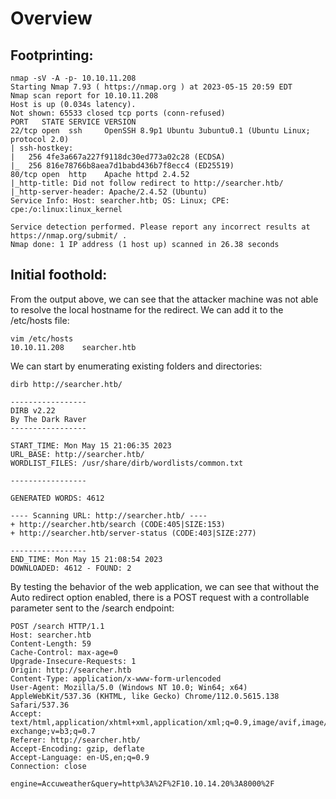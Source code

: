 # Overview

## Footprinting:
```
nmap -sV -A -p- 10.10.11.208 
Starting Nmap 7.93 ( https://nmap.org ) at 2023-05-15 20:59 EDT
Nmap scan report for 10.10.11.208
Host is up (0.034s latency).
Not shown: 65533 closed tcp ports (conn-refused)
PORT   STATE SERVICE VERSION
22/tcp open  ssh     OpenSSH 8.9p1 Ubuntu 3ubuntu0.1 (Ubuntu Linux; protocol 2.0)
| ssh-hostkey: 
|   256 4fe3a667a227f9118dc30ed773a02c28 (ECDSA)
|_  256 816e78766b8aea7d1babd436b7f8ecc4 (ED25519)
80/tcp open  http    Apache httpd 2.4.52
|_http-title: Did not follow redirect to http://searcher.htb/
|_http-server-header: Apache/2.4.52 (Ubuntu)
Service Info: Host: searcher.htb; OS: Linux; CPE: cpe:/o:linux:linux_kernel

Service detection performed. Please report any incorrect results at https://nmap.org/submit/ .
Nmap done: 1 IP address (1 host up) scanned in 26.38 seconds
```

## Initial foothold:

From the output above, we can see that the attacker machine was not able to resolve the local hostname for the redirect. We can add it to the /etc/hosts file:
```
vim /etc/hosts
10.10.11.208    searcher.htb
```

We can start by enumerating existing folders and directories:
```
dirb http://searcher.htb/  

-----------------
DIRB v2.22    
By The Dark Raver
-----------------

START_TIME: Mon May 15 21:06:35 2023
URL_BASE: http://searcher.htb/
WORDLIST_FILES: /usr/share/dirb/wordlists/common.txt

-----------------

GENERATED WORDS: 4612                                                          

---- Scanning URL: http://searcher.htb/ ----
+ http://searcher.htb/search (CODE:405|SIZE:153)                                      
+ http://searcher.htb/server-status (CODE:403|SIZE:277)                               
                                                                                      
-----------------
END_TIME: Mon May 15 21:08:54 2023
DOWNLOADED: 4612 - FOUND: 2
```

By testing the behavior of the web application, we can see that without the Auto redirect option enabled, there is a POST request with a controllable parameter sent to the /search endpoint:
```http
POST /search HTTP/1.1
Host: searcher.htb
Content-Length: 59
Cache-Control: max-age=0
Upgrade-Insecure-Requests: 1
Origin: http://searcher.htb
Content-Type: application/x-www-form-urlencoded
User-Agent: Mozilla/5.0 (Windows NT 10.0; Win64; x64) AppleWebKit/537.36 (KHTML, like Gecko) Chrome/112.0.5615.138 Safari/537.36
Accept: text/html,application/xhtml+xml,application/xml;q=0.9,image/avif,image/webp,image/apng,*/*;q=0.8,application/signed-exchange;v=b3;q=0.7
Referer: http://searcher.htb/
Accept-Encoding: gzip, deflate
Accept-Language: en-US,en;q=0.9
Connection: close

engine=Accuweather&query=http%3A%2F%2F10.10.14.20%3A8000%2F
```
